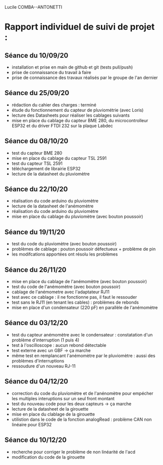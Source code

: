 Lucile COMBA--ANTONETTI 

Rapport individuel de suivi de projet :
==
Séance du 10/09/20  
- 
- installation et prise en main de github et git (tests pull/push)  
- prise de connaissance du travail à faire  
- prise de connaissance des travaux réalisés par le groupe de l'an dernier 

Séance du 25/09/20  
- 
- rédaction du cahier des charges : terminé
- étude du fonctionnement du capteur de pluviométrie (avec Loris)
- lecture des Datasheets pour réaliser les cablages suivants
- mise en place du cablage du capteur BME 280, du microcontrolleur ESP32 et du driver FTDI 232 sur la plaque Labdec  

Séance du 08/10/20  
- 
- test du capteur BME 280  
- mise en place du cablage du capteur TSL 2591  
- test du capteur TSL 2591  
- téléchargement de librairie ESP32  
- lecture de la datasheet du pluviomètre  

Séance du 22/10/20  
- 
- réalisation du code arduino du pluviomètre  
- lecture de la datasheet de l'anémomètre   
- réalisation du code arduino du pluviomètre 
- mise en place du cablage du pluviomètre (avec bouton poussoir)  

Séance du 19/11/20  
-    
- test du code du pluviomètre (avec bouton poussoir)  
- problèmes de cablage : pouton poussoir défectueux + problème de pin 
- les modifcations apportées ont résolu les problèmes

Séance du 26/11/20  
- 
- mise en place du cablage de l'anémomètre (avec bouton poussoir)  
- test du code de l'anémomètre (avec bouton poussoir)
- cablage de l'anémometre avec l'adaptateur RJ11
- test avec ce cablage : il ne fonctionne pas, il faut le ressouder
- test sans le RJ11 (en tenant les cables) : problèmes de rebonds
- mise en place d'un condensateur (220 pF) en parallèle de l'anémomètre  

Séance du 03/12/20  
- 
- test du capteur anémomètre avec le condensateur : constatation d'un problème d'interruption (1 puis 4)  
- test à l'oscilloscope : aucun rebond détectable  
- test externe avec un GBF -> ça marche
- même test en remplancant l'anémomètre par le pluviomètre : aussi des problèmes d'interruptions  
- ressoudure d'un nouveau RJ-11 


Séance du 04/12/20  
- 
- correction du code du pluviomètre et de l'anénomètre pour empécher les multiples interuptions sur un seul front montant  
- test du nouveau code pour les deux capteurs -> ça marche  
- lecture de la datasheet de la girouette  
- mise en place du clablage de la girouette  
- utilistion dans le code de la fonction analogRead : problème CAN non linéaire pour ESP32   

Séance du 10/12/20  
- 
- recherche pour corriger le problème de non linéarité de l'acd  
- modification du code de la girouette  



